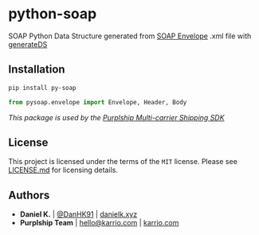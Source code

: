 # python-soap

SOAP Python Data Structure generated from [SOAP Envelope](http://schemas.xmlsoap.org/soap/envelope/) .xml file with [generateDS](http://www.davekuhlman.org/generateDS.html)

## Installation

```bash
pip install py-soap
```


```python
from pysoap.envelope import Envelope, Header, Body
```

*This package is used by the [Purplship Multi-carrier Shipping SDK](https://github.com/PurplShip/karrio)*

## License

This project is licensed under the terms of the `MIT` license.
Please see [LICENSE.md](/LICENSE) for licensing details.


## Authors

- **Daniel K.** | [@DanHK91](https://twitter.com/DanHK91) | [danielk.xyz](https://danielk.xyz/)
- **Purplship Team** | hello@karrio.com | [karrio.com](https://karrio.com)